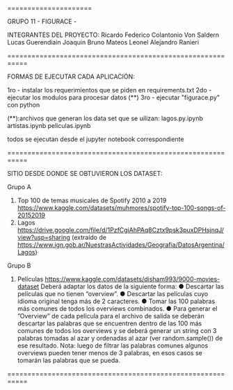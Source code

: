 =====================

GRUPO 11 - FIGURACE -

INTEGRANTES DEL PROYECTO:
  Ricardo Federico Colantonio Von Saldern
  Lucas Guerendiain
  Joaquin Bruno Mateos 
  Leonel Alejandro Ranieri

===========================================================

FORMAS DE EJECUTAR CADA APLICACIÓN:

1ro - instalar los requerimientos que se piden en requirements.txt
2do - ejecutar los modulos para procesar datos (**)
3ro - ejecutar "figurace.py" con python

(**):archivos que generan los data set que se uilizan:
lagos.py.ipynb
artistas.ipynb
peliculas.ipynb

todos se ejecutan desde el jupyter notebook correspondiente

===========================================================

SITIO DESDE DONDE SE OBTUVIERON LOS DATASET:

Grupo A
1) Top 100 de temas musicales de Spotify 2010 a 2019
https://www.kaggle.com/datasets/muhmores/spotify-top-100-songs-of-20152019
3) Lagos
https://drive.google.com/file/d/1PzfCgiAhPAq8Cztx9psk3puxDPHsjnqJ/view?usp=sharing
(extraído de https://www.ign.gob.ar/NuestrasActividades/Geografia/DatosArgentina/Lagos)

Grupo B
1) Películas
https://www.kaggle.com/datasets/disham993/9000-movies-dataset
Deberá adaptar los datos de la siguiente forma:
● Descartar las películas que no tienen “overview”.
● Descartar las películas cuyo idioma original tenga más de 2 caracteres.
● Tomar las 100 palabras más comunes de todos los overviews combinados.
● Para generar el ”Overview” de cada película para el archivo de salida se deberán
descartar las palabras que se encuentren dentro de las 100 más comunes de todos los
overviews y se deberá generar un string con 3 palabras tomadas al azar y ordenadas al
azar (ver random.sample()) de ese resultado. Nota: luego de filtrar las palabras
comunes algunos overviews pueden tener menos de 3 palabras, en esos casos se
tomarán las palabras que se pueda.

===========================================================

